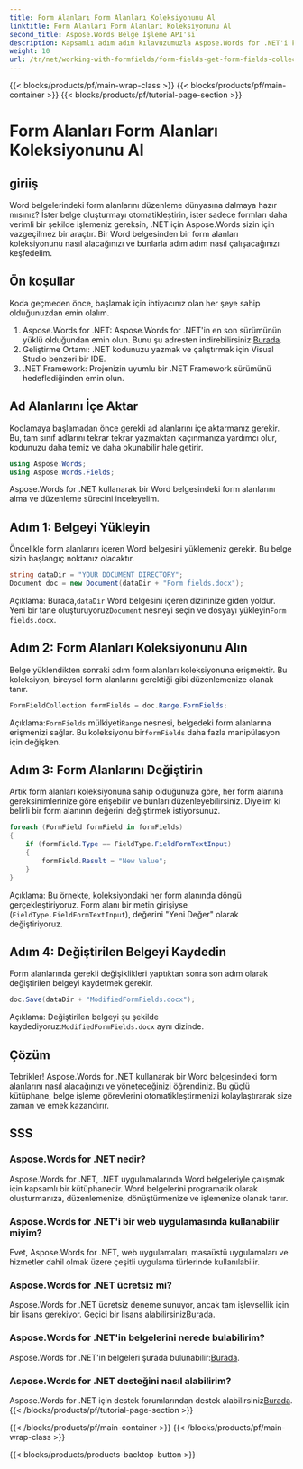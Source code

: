 ```yaml
---
title: Form Alanları Form Alanları Koleksiyonunu Al
linktitle: Form Alanları Form Alanları Koleksiyonunu Al
second_title: Aspose.Words Belge İşleme API'si
description: Kapsamlı adım adım kılavuzumuzla Aspose.Words for .NET'i kullanarak Word belgelerindeki form alanlarını nasıl alacağınızı ve değiştireceğinizi öğrenin.
weight: 10
url: /tr/net/working-with-formfields/form-fields-get-form-fields-collection/
---
```


{{< blocks/products/pf/main-wrap-class >}}
{{< blocks/products/pf/main-container >}}
{{< blocks/products/pf/tutorial-page-section >}}

# Form Alanları Form Alanları Koleksiyonunu Al

## giriiş

Word belgelerindeki form alanlarını düzenleme dünyasına dalmaya hazır mısınız? İster belge oluşturmayı otomatikleştirin, ister sadece formları daha verimli bir şekilde işlemeniz gereksin, .NET için Aspose.Words sizin için vazgeçilmez bir araçtır. Bir Word belgesinden bir form alanları koleksiyonunu nasıl alacağınızı ve bunlarla adım adım nasıl çalışacağınızı keşfedelim.

## Ön koşullar

Koda geçmeden önce, başlamak için ihtiyacınız olan her şeye sahip olduğunuzdan emin olalım.

1.  Aspose.Words for .NET: Aspose.Words for .NET'in en son sürümünün yüklü olduğundan emin olun. Bunu şu adresten indirebilirsiniz:[Burada](https://releases.aspose.com/words/net/).
2. Geliştirme Ortamı: .NET kodunuzu yazmak ve çalıştırmak için Visual Studio benzeri bir IDE.
3. .NET Framework: Projenizin uyumlu bir .NET Framework sürümünü hedeflediğinden emin olun.

## Ad Alanlarını İçe Aktar

Kodlamaya başlamadan önce gerekli ad alanlarını içe aktarmanız gerekir. Bu, tam sınıf adlarını tekrar tekrar yazmaktan kaçınmanıza yardımcı olur, kodunuzu daha temiz ve daha okunabilir hale getirir.

```csharp
using Aspose.Words;
using Aspose.Words.Fields;
```

Aspose.Words for .NET kullanarak bir Word belgesindeki form alanlarını alma ve düzenleme sürecini inceleyelim.

## Adım 1: Belgeyi Yükleyin

Öncelikle form alanlarını içeren Word belgesini yüklemeniz gerekir. Bu belge sizin başlangıç noktanız olacaktır.

```csharp
string dataDir = "YOUR DOCUMENT DIRECTORY";
Document doc = new Document(dataDir + "Form fields.docx");
```

 Açıklama: Burada,`dataDir` Word belgesini içeren dizininize giden yoldur. Yeni bir tane oluşturuyoruz`Document` nesneyi seçin ve dosyayı yükleyin`Form fields.docx`.

## Adım 2: Form Alanları Koleksiyonunu Alın

Belge yüklendikten sonraki adım form alanları koleksiyonuna erişmektir. Bu koleksiyon, bireysel form alanlarını gerektiği gibi düzenlemenize olanak tanır.

```csharp
FormFieldCollection formFields = doc.Range.FormFields;
```

 Açıklama:`FormFields` mülkiyeti`Range` nesnesi, belgedeki form alanlarına erişmenizi sağlar. Bu koleksiyonu bir`formFields` daha fazla manipülasyon için değişken.

## Adım 3: Form Alanlarını Değiştirin

Artık form alanları koleksiyonuna sahip olduğunuza göre, her form alanına gereksinimlerinize göre erişebilir ve bunları düzenleyebilirsiniz. Diyelim ki belirli bir form alanının değerini değiştirmek istiyorsunuz.

```csharp
foreach (FormField formField in formFields)
{
    if (formField.Type == FieldType.FieldFormTextInput)
    {
        formField.Result = "New Value";
    }
}
```

Açıklama: Bu örnekte, koleksiyondaki her form alanında döngü gerçekleştiriyoruz. Form alanı bir metin girişiyse (`FieldType.FieldFormTextInput`), değerini "Yeni Değer" olarak değiştiriyoruz.

## Adım 4: Değiştirilen Belgeyi Kaydedin

Form alanlarında gerekli değişiklikleri yaptıktan sonra son adım olarak değiştirilen belgeyi kaydetmek gerekir.

```csharp
doc.Save(dataDir + "ModifiedFormFields.docx");
```

 Açıklama: Değiştirilen belgeyi şu şekilde kaydediyoruz:`ModifiedFormFields.docx` aynı dizinde.

## Çözüm

Tebrikler! Aspose.Words for .NET kullanarak bir Word belgesindeki form alanlarını nasıl alacağınızı ve yöneteceğinizi öğrendiniz. Bu güçlü kütüphane, belge işleme görevlerini otomatikleştirmenizi kolaylaştırarak size zaman ve emek kazandırır.

## SSS

### Aspose.Words for .NET nedir?
Aspose.Words for .NET, .NET uygulamalarında Word belgeleriyle çalışmak için kapsamlı bir kütüphanedir. Word belgelerini programatik olarak oluşturmanıza, düzenlemenize, dönüştürmenize ve işlemenize olanak tanır.

### Aspose.Words for .NET'i bir web uygulamasında kullanabilir miyim?
Evet, Aspose.Words for .NET, web uygulamaları, masaüstü uygulamaları ve hizmetler dahil olmak üzere çeşitli uygulama türlerinde kullanılabilir.

### Aspose.Words for .NET ücretsiz mi?
Aspose.Words for .NET ücretsiz deneme sunuyor, ancak tam işlevsellik için bir lisans gerekiyor. Geçici bir lisans alabilirsiniz[Burada](https://purchase.aspose.com/temporary-license/).

### Aspose.Words for .NET'in belgelerini nerede bulabilirim?
 Aspose.Words for .NET'in belgeleri şurada bulunabilir:[Burada](https://reference.aspose.com/words/net/).

### Aspose.Words for .NET desteğini nasıl alabilirim?
 Aspose.Words for .NET için destek forumlarından destek alabilirsiniz[Burada](https://forum.aspose.com/c/words/8).
{{< /blocks/products/pf/tutorial-page-section >}}

{{< /blocks/products/pf/main-container >}}
{{< /blocks/products/pf/main-wrap-class >}}

{{< blocks/products/products-backtop-button >}}
